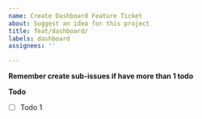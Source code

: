 ```yaml
---
name: Create Dashboard Feature Ticket
about: Suggest an idea for this project
title: feat/dashboard/
labels: dashboard
assignees: ''

---
```


**Remember  create sub-issues if have more than 1 todo**

**Todo**
- [ ] Todo 1
